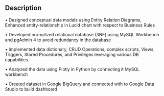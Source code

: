 ## Description

• Designed conceptual data models using Entity Relation Diagrams, Enhanced entity-relationship in Lucid chart with respect to Business Rules

• Developed normalized relational database (3NF) using MySQL Workbench and pgAdmin 4
to avoid redundancy in the database

• Implemented data dictionary, CRUD Operations, complex scripts, Views, Triggers, Stored Procedures, and Privileges leveraging various DB capabilities

• Analyzed the data using Plotly in Python by connecting it MySQL workbench

• Created dataset in Google BigQuery and connected with to Google Data Studio to build dashboard 


